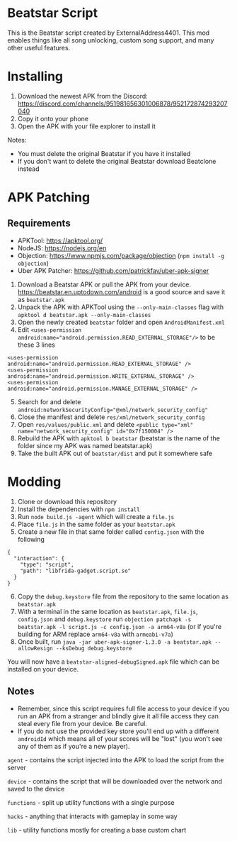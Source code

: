# Beatstar Script

This is the Beatstar script created by ExternalAddress4401. This mod enables things like all song unlocking, custom song support, and many other useful features.

# Installing

1. Download the newest APK from the Discord: https://discord.com/channels/951981656301006878/952172874293207040
2. Copy it onto your phone
3. Open the APK with your file explorer to install it

Notes:

- You must delete the original Beatstar if you have it installed
- If you don't want to delete the original Beatstar download Beatclone instead

# APK Patching

## Requirements

- APKTool: https://apktool.org/
- NodeJS: https://nodejs.org/en
- Objection: https://www.npmjs.com/package/objection (`npm install -g objection`)
- Uber APK Patcher: https://github.com/patrickfav/uber-apk-signer

1. Download a Beatstar APK or pull the APK from your device. https://beatstar.en.uptodown.com/android is a good source and save it as `beatstar.apk`
2. Unpack the APK with APKTool using the `--only-main-classes` flag with `apktool d beatstar.apk --only-main-classes`
3. Open the newly created `beatstar` folder and open `AndroidManifest.xml`
4. Edit `<uses-permission android:name="android.permission.READ_EXTERNAL_STORAGE"/>` to be these 3 lines

```
<uses-permission android:name="android.permission.READ_EXTERNAL_STORAGE" />
<uses-permission android:name="android.permission.WRITE_EXTERNAL_STORAGE" />
<uses-permission android:name="android.permission.MANAGE_EXTERNAL_STORAGE" />
```

5. Search for and delete `android:networkSecurityConfig="@xml/network_security_config"`
6. Close the manifest and delete `res/xml/network_security_config`
7. Open `res/values/public.xml` and delete `<public type="xml" name="network_security_config" id="0x7f150004" />`
8. Rebuild the APK with `apktool b beatstar` (beatstar is the name of the folder since my APK was named beatstar.apk)
9. Take the built APK out of `beatstar/dist` and put it somewhere safe

# Modding

1. Clone or download this repository
2. Install the dependencies with `npm install`
3. Run `node build.js -agent` which will create a `file.js`
4. Place `file.js` in the same folder as your `beatstar.apk`
5. Create a new file in that same folder called `config.json` with the following

```
{
  "interaction": {
    "type": "script",
    "path": "libfrida-gadget.script.so"
  }
}
```

6. Copy the `debug.keystore` file from the repository to the same location as `beatstar.apk`
7. With a terminal in the same location as `beatstar.apk`, `file.js`, `config.json` and `debug.keystore` run `objection patchapk -s beatstar.apk -l script.js -c config.json -a arm64-v8a` (or if you're building for ARM replace `arm64-v8a` with `armeabi-v7a`)
8. Once built, run `java -jar uber-apk-signer-1.3.0 -a beatstar.apk --allowResign --ksDebug debug.keystore`

You will now have a `beatstar-aligned-debugSigned.apk` file which can be installed on your device.

## Notes

- Remember, since this script requires full file access to your device if you run an APK from a stranger and blindly give it all file access they can steal every file from your device. Be careful.
- If you do not use the provided key store you'll end up with a different `androidId` which means all of your scores will be "lost" (you won't see any of them as if you're a new player).

`agent` - contains the script injected into the APK to load the script from the server

`device` - contains the script that will be downloaded over the network and saved to the device

`functions` - split up utility functions with a single purpose

`hacks` - anything that interacts with gameplay in some way

`lib` - utility functions mostly for creating a base custom chart

